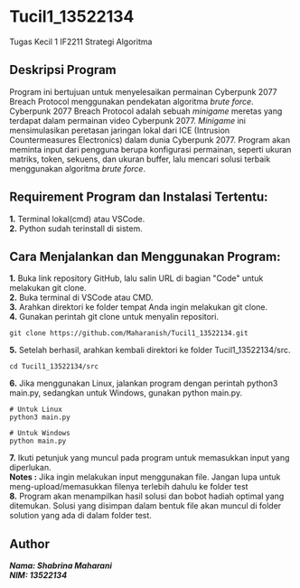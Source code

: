 # **Tucil1_13522134**
Tugas Kecil 1 IF2211 Strategi Algoritma

## **Deskripsi Program**
Program ini bertujuan untuk menyelesaikan permainan Cyberpunk 2077 Breach Protocol menggunakan pendekatan algoritma *brute force*. Cyberpunk 2077 Breach Protocol adalah sebuah *minigame* meretas yang terdapat dalam permainan video Cyberpunk 2077. *Minigame* ini mensimulasikan peretasan jaringan lokal dari ICE (Intrusion Countermeasures Electronics) dalam dunia Cyberpunk 2077. Program akan meminta input dari pengguna berupa konfigurasi permainan, seperti ukuran matriks, token, sekuens, dan ukuran buffer, lalu mencari solusi terbaik menggunakan algoritma *brute force*.

## Requirement Program dan Instalasi Tertentu:
**1.** Terminal lokal(cmd) atau VSCode.  
**2.** Python sudah terinstall di sistem.

## Cara Menjalankan dan Menggunakan Program:
  **1.** Buka link repository GitHub, lalu salin URL di bagian "Code" untuk melakukan git clone.  
  **2.** Buka terminal di VSCode atau CMD.  
  **3.** Arahkan direktori ke folder tempat Anda ingin melakukan git clone.  
  **4.** Gunakan perintah git clone <URL> untuk menyalin repositori.
 ```
 git clone https://github.com/Maharanish/Tucil1_13522134.git 
``` 
  **5.** Setelah berhasil, arahkan kembali direktori ke folder Tucil1_13522134/src.
 ```
 cd Tucil1_13522134/src
```
  **6.** Jika menggunakan Linux, jalankan program dengan perintah python3 main.py, sedangkan untuk Windows, gunakan python main.py.
```
# Untuk Linux
python3 main.py

# Untuk Windows
python main.py
```
  **7.** Ikuti petunjuk yang muncul pada program untuk memasukkan input yang diperlukan.   
  **Notes :** Jika ingin melakukan input menggunakan file. Jangan lupa untuk meng-upload/memasukkan filenya terlebih dahulu ke folder test  
  **8.** Program akan menampilkan hasil solusi dan bobot hadiah optimal yang ditemukan. Solusi yang disimpan dalam bentuk file akan muncul di folder solution yang ada di dalam folder test.

## Author
_**Nama: Shabrina Maharani**  
**NIM: 13522134**_
